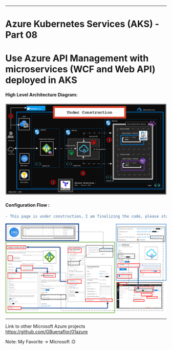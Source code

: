 ----------------------------------------------------------
# Azure Kubernetes Services (AKS) - Part 08
# Use Azure API Management with microservices (WCF and Web API) deployed in AKS
 
 
#### High Level Architecture Diagram:


![Image description](https://github.com/GBuenaflor/01azure-aks-apimanagement/blob/master/Images/GB-AKS-API02.png)


#### Configuration Flow :

```diff
- This page is under construction, I am finalizing the code, please stay tuned. 
```


![Image description](https://github.com/GBuenaflor/01azure-aks-apimanagement/blob/master/Images/GB-AKS-API03.png)



------------------------------------------------------------------------------
 


 
Link to other Microsoft Azure projects
https://github.com/GBuenaflor/01azure
 


Note: My Favorite -> Microsoft :D
